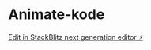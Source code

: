 # Animate-kode

[Edit in StackBlitz next generation editor ⚡️](https://stackblitz.com/~/github.com/Chonkz90/Animate-kode)